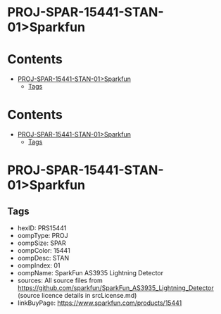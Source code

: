 
PROJ-SPAR-15441-STAN-01>Sparkfun
================================

Contents
========

* [PROJ-SPAR-15441-STAN-01>Sparkfun](#proj-spar-15441-stan-01sparkfun)
	* [Tags](#tags)

Contents
========

* [PROJ-SPAR-15441-STAN-01>Sparkfun](#proj-spar-15441-stan-01sparkfun)
	* [Tags](#tags)

# PROJ-SPAR-15441-STAN-01>Sparkfun

## Tags

- hexID: PRS15441
- oompType: PROJ
- oompSize: SPAR
- oompColor: 15441
- oompDesc: STAN
- oompIndex: 01
- oompName: SparkFun AS3935 Lightning Detector
- sources: All source files from https://github.com/sparkfun/SparkFun_AS3935_Lightning_Detector (source licence details in srcLicense.md)
- linkBuyPage: https://www.sparkfun.com/products/15441
